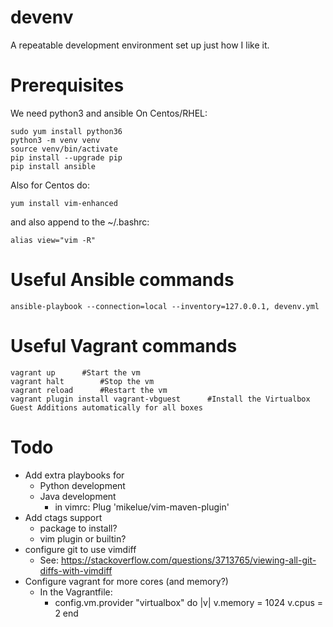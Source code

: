 # devenv
A repeatable development environment set up just how I like it.

# Prerequisites
We need python3 and ansible
On Centos/RHEL:
```Shell
sudo yum install python36
python3 -m venv venv
source venv/bin/activate
pip install --upgrade pip
pip install ansible
```
Also for Centos do:
```Shell
yum install vim-enhanced
```
and also append to the ~/.bashrc:
```Shell
alias view="vim -R"
```

# Useful Ansible commands
```Shell
ansible-playbook --connection=local --inventory=127.0.0.1, devenv.yml
```

# Useful Vagrant commands
```Shell
vagrant up		#Start the vm
vagrant halt		#Stop the vm
vagrant reload		#Restart the vm
vagrant plugin install vagrant-vbguest		#Install the Virtualbox Guest Additions automatically for all boxes
```

# Todo
+ Add extra playbooks for
  + Python development
  + Java development
    + in vimrc: Plug 'mikelue/vim-maven-plugin'
+ Add ctags support
  + package to install?
  + vim plugin or builtin?
+ configure git to use vimdiff
  + See: https://stackoverflow.com/questions/3713765/viewing-all-git-diffs-with-vimdiff
+ Configure vagrant for more cores (and memory?)
  + In the Vagrantfile:
    + config.vm.provider "virtualbox" do |v|
        v.memory = 1024
        v.cpus = 2
      end
